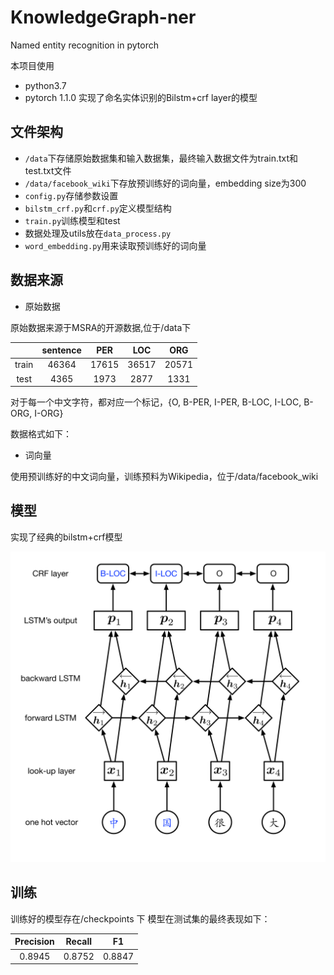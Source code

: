 # KnowledgeGraph-ner
Named entity recognition in pytorch

本项目使用
* python3.7
* pytorch 1.1.0
实现了命名实体识别的Bilstm+crf layer的模型

## 文件架构
- `/data`下存储原始数据集和输入数据集，最终输入数据文件为train.txt和test.txt文件
- `/data/facebook_wiki`下存放预训练好的词向量，embedding size为300
- `config.py`存储参数设置
-  `bilstm_crf.py`和`crf.py`定义模型结构
-  `train.py`训练模型和test
-  数据处理及utils放在`data_process.py`
-  `word_embedding.py`用来读取预训练好的词向量

## 数据来源
* 原始数据

原始数据来源于MSRA的开源数据,位于/data下

|    | sentence | PER | LOC | ORG |
| :----: | :---: | :---: | :---: | :---: |
| train  | 46364 | 17615 | 36517 | 20571 |
| test   | 4365  | 1973  | 2877  | 1331  |

对于每一个中文字符，都对应一个标记，{O, B-PER, I-PER, B-LOC, I-LOC, B-ORG, I-ORG}

数据格式如下：

* 词向量

使用预训练好的中文词向量，训练预料为Wikipedia，位于/data/facebook_wiki
## 模型
实现了经典的bilstm+crf模型

![Network](./pic1.png)


## 训练
训练好的模型存在/checkpoints 下
模型在测试集的最终表现如下：

| Precision     | Recall     | F1     | 
| :---: | :---: | :---: |
| 0.8945 | 0.8752 | 0.8847 |

